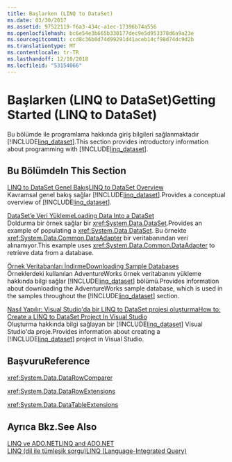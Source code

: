 ```yaml
---
title: Başlarken (LINQ to DataSet)
ms.date: 03/30/2017
ms.assetid: 97522119-f6a3-434c-a1ec-17396b74a556
ms.openlocfilehash: bc6e54e3b665b330177dec9e5d953378d6a9a23e
ms.sourcegitcommit: ccd8c36b0d74d99291d41aceb14cf98d74dc9d2b
ms.translationtype: MT
ms.contentlocale: tr-TR
ms.lasthandoff: 12/10/2018
ms.locfileid: "53154066"
---
```

# <a name="getting-started-linq-to-dataset"></a><span data-ttu-id="6a5e1-102">Başlarken (LINQ to DataSet)</span><span class="sxs-lookup"><span data-stu-id="6a5e1-102">Getting Started (LINQ to DataSet)</span></span>
<span data-ttu-id="6a5e1-103">Bu bölümde ile programlama hakkında giriş bilgileri sağlanmaktadır [!INCLUDE[linq_dataset](../../../../includes/linq-dataset-md.md)].</span><span class="sxs-lookup"><span data-stu-id="6a5e1-103">This section provides introductory information about programming with [!INCLUDE[linq_dataset](../../../../includes/linq-dataset-md.md)].</span></span>  
  
## <a name="in-this-section"></a><span data-ttu-id="6a5e1-104">Bu Bölümde</span><span class="sxs-lookup"><span data-stu-id="6a5e1-104">In This Section</span></span>  
 [<span data-ttu-id="6a5e1-105">LINQ to DataSet Genel Bakış</span><span class="sxs-lookup"><span data-stu-id="6a5e1-105">LINQ to DataSet Overview</span></span>](../../../../docs/framework/data/adonet/linq-to-dataset-overview.md)  
 <span data-ttu-id="6a5e1-106">Kavramsal genel bakış sağlar [!INCLUDE[linq_dataset](../../../../includes/linq-dataset-md.md)].</span><span class="sxs-lookup"><span data-stu-id="6a5e1-106">Provides a conceptual overview of [!INCLUDE[linq_dataset](../../../../includes/linq-dataset-md.md)].</span></span>  
  
 [<span data-ttu-id="6a5e1-107">DataSet’e Veri Yükleme</span><span class="sxs-lookup"><span data-stu-id="6a5e1-107">Loading Data Into a DataSet</span></span>](../../../../docs/framework/data/adonet/loading-data-into-a-dataset.md)  
 <span data-ttu-id="6a5e1-108">Doldurma bir örnek sağlar bir <xref:System.Data.DataSet>.</span><span class="sxs-lookup"><span data-stu-id="6a5e1-108">Provides an example of populating a <xref:System.Data.DataSet>.</span></span> <span data-ttu-id="6a5e1-109">Bu örnekte <xref:System.Data.Common.DataAdapter> bir veritabanından veri alınamıyor.</span><span class="sxs-lookup"><span data-stu-id="6a5e1-109">This example uses <xref:System.Data.Common.DataAdapter> to retrieve data from a database.</span></span>  
  
 [<span data-ttu-id="6a5e1-110">Örnek Veritabanları İndirme</span><span class="sxs-lookup"><span data-stu-id="6a5e1-110">Downloading Sample Databases</span></span>](../../../../docs/framework/data/adonet/downloading-sample-databases-linq-to-dataset.md)  
 <span data-ttu-id="6a5e1-111">Örneklerdeki kullanılan AdventureWorks örnek veritabanını yükleme hakkında bilgi sağlar [!INCLUDE[linq_dataset](../../../../includes/linq-dataset-md.md)] bölümü.</span><span class="sxs-lookup"><span data-stu-id="6a5e1-111">Provides information about downloading the AdventureWorks sample database, which is used in the samples throughout the [!INCLUDE[linq_dataset](../../../../includes/linq-dataset-md.md)] section.</span></span>  
  
 [<span data-ttu-id="6a5e1-112">Nasıl Yapılır: Visual Studio'da bir LINQ to DataSet projesi oluşturma</span><span class="sxs-lookup"><span data-stu-id="6a5e1-112">How to: Create a LINQ to DataSet Project In Visual Studio</span></span>](../../../../docs/framework/data/adonet/how-to-create-a-linq-to-dataset-project-in-vs.md)  
 <span data-ttu-id="6a5e1-113">Oluşturma hakkında bilgi sağlayan bir [!INCLUDE[linq_dataset](../../../../includes/linq-dataset-md.md)] Visual Studio'da proje.</span><span class="sxs-lookup"><span data-stu-id="6a5e1-113">Provides information about creating a [!INCLUDE[linq_dataset](../../../../includes/linq-dataset-md.md)] project in Visual Studio.</span></span>  
  
## <a name="reference"></a><span data-ttu-id="6a5e1-114">Başvuru</span><span class="sxs-lookup"><span data-stu-id="6a5e1-114">Reference</span></span>  
 <xref:System.Data.DataRowComparer>  
  
 <xref:System.Data.DataRowExtensions>  
  
 <xref:System.Data.DataTableExtensions>  
  
## <a name="see-also"></a><span data-ttu-id="6a5e1-115">Ayrıca Bkz.</span><span class="sxs-lookup"><span data-stu-id="6a5e1-115">See Also</span></span>  
 [<span data-ttu-id="6a5e1-116">LINQ ve ADO.NET</span><span class="sxs-lookup"><span data-stu-id="6a5e1-116">LINQ and ADO.NET</span></span>](../../../../docs/framework/data/adonet/linq-and-ado-net.md)  
 [<span data-ttu-id="6a5e1-117">LINQ (dil ile tümleşik sorgu)</span><span class="sxs-lookup"><span data-stu-id="6a5e1-117">LINQ (Language-Integrated Query)</span></span>](https://msdn.microsoft.com/library/a73c4aec-5d15-4e98-b962-1274021ea93d)
